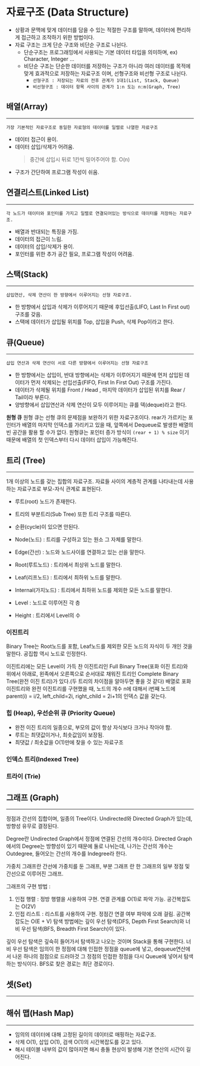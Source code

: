 # 자료구조 (Data Structure)

- 상황과 문맥에 맞게 데이터를 담을 수 있는 적절한 구조를 말하며, 데이터에 편리하게 접근하고 조작하기 위한 방법이다.
- 자료 구조는 크게 단순 구조와 비단순 구조로 나뉜다. 
    - 단순구조는 프로그래밍에서 사용되는 기본 데이터 타입을 의미하며, ex) Character, Integer ... 
    - 비단순 구조는 단순한 데이터를 저장하는 구조가 아니라 여러 데이터를 목적에 맞게 효과적으로 저장하는 자료구조 이며, 선형구조와 비선형 구조로 나뉜다.
        - `선형구조 : 저장되는 자료의 전후 관계가 1대1(List, Stack, Queue)`
        - `비선형구조 : 데이터 항목 사이의 관계가 1:n 도는 n:m(Graph, Tree)`

## 배열(Array)
---
`가장 기본적인 자료구조로 동일한 자료형의 데이터를 일렬로 나열한 자료구조`
- 데이터 접근이 용이.
- 데이터 삽입/삭제가 어려움.
    > 중간에 삽입시 뒤로 1칸씩 밀어주어야 함. O(n)
- 구조가 간단하여 프로그램 작성이 쉬움.

## 연결리스트(Linked List)
---
`각 노드가 데이터와 포인터를 가지고 일렬로 연결되어있는 방식으로 데이터를 저장하는 자료구조.`
- 배열과 반대되는 특징을 가짐.
- 데이터의 접근이 느림.
- 데이터의 삽입/삭제가 용이.
- 포인터를 위한 추가 공간 필요, 프로그램 작성이 어려움.

## 스택(Stack)
---
`삽입연산, 삭제 연산이 한 방향에서 이루어지는 선형 자료구조.`
- 한 방향에서 삽입과 삭제가 이루어지기 때문에 후입선출(LIFO, Last In First out)구조를 갖음.
- 스택에 데이터가 삽입될 위치를 Top, 삽입을 Push, 삭제 Pop이라고 한다.

## 큐(Queue)
---
`삽입 연산과 삭제 연산이 서로 다른 방향에서 이루어지는 선형 자료구조`
- 한 방향에서는 삽입이, 반대 방향에서는 삭제가 이루어지기 때문에 먼저 삽입된 데이터가 먼저 삭제되는 선입선출(FIFO, First In First Out) 구조를 가진다.
- 데이터가 삭제될 위치를 Front / Head , 마지막 데이터가 삽입된 위치를 Rear / Tail이라 부른다.
- 양방향에서 삽입연산과 삭제 연산이 모두 이루어지는 큐를 덱(deque)라고 한다.

**원형 큐**
원형 큐는 선형 큐의 문제점을 보완하기 위한 자료구조이다. rear가 가르키는 포인터가 배열의 마지막 인덱스를 가리키고 있을 때, 앞쪽에서 Dequeue로 발생한 배열의 빈 공간을 활용 할 수가 없다. 원형큐는 포인터 증가 방식이 `(rear + 1) % size` 이기 때문에 배열의 첫 인덱스부터 다시 데이터 삽입이 가능해진다.


## 트리 (Tree)
---
1개 이상의 노드를 갖는 집합의 자료구조. 자료들 사이의 계층적 관계를 나타내는데 사용하는 자료구조로 부모-자식 관계로 표현된다. 
- 루트(root) 노드가 존재한다.
- 트리의 부분트리(Sub Tree) 또한 트리 구조를 따른다.
- 순환(cycle)이 있으면 안된다.

- Node(노드) : 트리를 구성하고 있는 원소 그 자체를 말한다.
- Edge(간선) : 노드와 노드사이를 연결하고 있는 선을 말한다.
- Root(루트노드) : 트리에서 최상위 노드를 말한다.
- Leaf(리프노드) : 트리에서 최하위 노드를 말한다.
- Internal(가지노드) : 트리에서 최하위 노드를 제외한 모든 노드를 말한다.
- Level : 노드로 이루어진 각 층
- Height : 트리에서 Level의 수
### 이진트리
Binary Tree는 Root노드를 포함, Leaf노드를 제외한 모든 노드의 자식이 두 개인 것을 말한다. 공집합 역시 노드로 인정한다.

이진트리에는 모든 Level이 가득 찬 이진트리인 Full Binary Tree(포화 이진 트리)와 위에서 아래로, 왼족에서 오른쪽으로 순서대로 채워진 트리인 Complete Binary Tree(완전 이진 트리)가 있다.(두 트리의 차이점을 알아두면 좋을 것 같다) 배열로 포화 이진트리와 완전 이진트리를 구현했을 때, 노드의 개수 n에 대해서 i번째 노드에 parent(i) = i/2, left_child=2i, right_child = 2i+1의 인덱스 값을 갖는다.

### 힙 (Heap), 우선순위 큐 (Priority Queue)
- 완전 이진 트리의 일종으로, 부모의 값이 항상 자식보다 크거나 작아야 함.
- 루트는 최댓값이거나, 최솟값임이 보장됨.
- 최댓값 / 최솟값을 O(1)만에 찾을 수 있는 자료구조


### 인덱스 트리(Indexed Tree)

### 트라이 (Trie)

 
## 그래프 (Graph)
---
정점과 간선의 집합이며, 일종의 Tree이다.
Undirected와 Directed Graph가 있는데, 방향성 유무로 결정된다.

Degree란 Undirected Graph에서 정점에 연결된 간선의 개수이다. Directed Graph에서의 Degree는 방향성이 있기 때문에 둘로 나뉘는데, 나가는 간선의 개수는 Outdegree, 들어오는 간선의 개수를 Indegree라 한다.

가중치 그래프란 간선에 가중치를 둔 그래프, 부분 그래프 란 한 그래프의 일부 정점 및 간선으로 이루어진 그래프.

그래프의 구현 방법 :

1. 인접 행렬 : 정방 행렬을 사용하여 구현. 연결 관계를 O(1)로 파악 가능. 공간복잡도는 O(2V)
2. 인접 리스트 : 리스트를 사용하여 구현. 정점간 연결 여부 파악에 오래 걸림. 공간복잡도는 O(E + V)
탐색 방법에는 깊이 우선 탐색(DFS, Depth First Search)와 너비 우선 탐색(BFS, Breadth First Search)이 있다.

깊이 우선 탐색은 깊숙히 들어가서 탐색하고 나오는 것이며 Stack을 통해 구현한다.
너비 우선 탐색은 임의이 한 정점에 대해 인접한 정점을 queue에 넣고, dequeue연산에서 나온 하나의 점점으로 드러아것 그 정점의 인접한 정점을 다시 Queue에 넣어서 탐색하는 방식이다. BFS로 찾은 경로는 최단 경로이다.
## 셋(Set)
---

## 해쉬 맵(Hash Map)
---
- 임의의 데이터에 대해 고정된 길이의 데이터로 매핑하는 자료구조.
- 삭제 O(1), 삽입 O(1), 검색 O(1)의 시간복잡도를 갖고 있다.
- 해시 테이블 내부의 값이 많아지면 해시 충돌 현상이 발생해 기본 연산의 시간이 길어진다.

